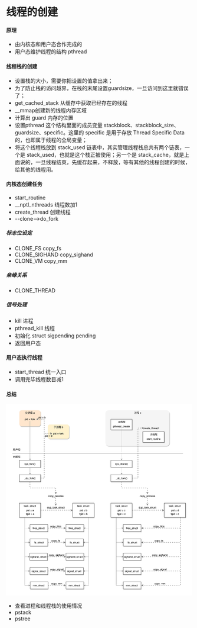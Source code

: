 # 线程的创建
#### 原理
* 由内核态和用户态合作完成的
* 用户态维护线程的结构 pthread

#### 线程栈的创建
* 设置栈的大小，需要你把设置的值拿出来；
* 为了防止栈的访问越界，在栈的末尾设置guardsize，一旦访问到这里就错误了；
* get_cached_stack 从缓存中获取已经存在的线程
* __mmap创建新的线程内存区域
* 计算出 guard 内存的位置
* 设置pthread 这个结构里面的成员变量 stackblock、stackblock_size、guardsize、specific。这里的 specific 是用于存放 Thread Specific Data 的，也即属于线程的全局变量；
* 将这个线程栈放到 stack_used 链表中，其实管理线程栈总共有两个链表，一个是 stack_used，也就是这个栈正被使用；另一个是 stack_cache，就是上面说的，一旦线程结束，先缓存起来，不释放，等有其他的线程创建的时候，给其他的线程用。

#### 内核态创建任务
* start_routine
* __nptl_nthreads 线程数加1
* create_thread 创建线程
* --clone-->do_fork

##### 标志位设定
* CLONE_FS copy_fs 
* CLONE_SIGHAND copy_sighand
* CLONE_VM copy_mm

##### 亲缘关系
*  CLONE_THREAD 

##### 信号处理
* kill 进程
* pthread_kill 线程
* 初始化 struct sigpending pending
* 返回用户态

#### 用户态执行线程
* start_thread 统一入口
* 调用完毕线程数目减1

#### 总结
![14635b1613d04df9f217c3508ae8524b](media/15574892932253/14635b1613d04df9f217c3508ae8524b.jpeg)
* 查看进程和线程栈的使用情况
* pstack
* pstree

